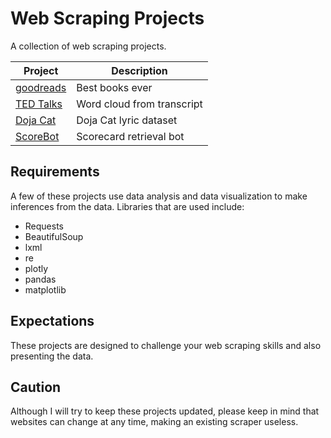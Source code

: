 # Web Scraping Projects
A collection of web scraping projects.

| Project | Description |
|---|---|
| [goodreads](https://github.com/45H15H/Scraping-Best-Books-Ever) | Best books ever |
| [TED Talks](https://github.com/45H15H/Scraping-TED) | Word cloud from transcript |
| [Doja Cat](https://github.com/45H15H/Scraping-Doja-Cat-Lyrics) | Doja Cat lyric dataset|
| [ScoreBot](https://github.com/45H15H/ScoreBot) | Scorecard retrieval bot |

## Requirements
A few of these projects use data analysis and data visualization to make inferences from the data. Libraries that are used include:
- Requests
- BeautifulSoup
- lxml
- re
- plotly
- pandas
- matplotlib

## Expectations
These projects are designed to challenge your web scraping skills and also presenting the data.  


## Caution
Although I will try to keep these projects updated, please keep in mind that websites can change at any time, making an existing scraper useless.
